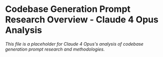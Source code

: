 # Codebase Generation Prompt Research Overview - Claude 4 Opus Analysis

*This file is a placeholder for Claude 4 Opus's analysis of codebase generation prompt research and methodologies.*